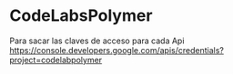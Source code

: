 # CodeLabsPolymer

Para sacar las claves de acceso para cada Api 
  https://console.developers.google.com/apis/credentials?project=codelabpolymer
